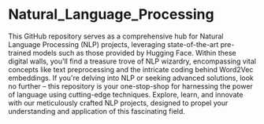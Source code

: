 # Natural_Language_Processing
This GitHub repository serves as a comprehensive hub for Natural Language Processing (NLP) projects, leveraging state-of-the-art pre-trained models such as those provided by Hugging Face. Within these digital walls, you'll find a treasure trove of NLP wizardry, encompassing vital concepts like text preprocessing and the intricate coding behind Word2Vec embeddings. If you're delving into NLP or seeking advanced solutions, look no further – this repository is your one-stop-shop for harnessing the power of language using cutting-edge techniques. Explore, learn, and innovate with our meticulously crafted NLP projects, designed to propel your understanding and application of this fascinating field.
